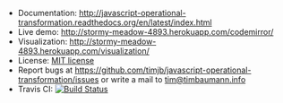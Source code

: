 * Documentation: http://javascript-operational-transformation.readthedocs.org/en/latest/index.html
* Live demo: http://stormy-meadow-4893.herokuapp.com/codemirror/
* Visualization: http://stormy-meadow-4893.herokuapp.com/visualization/
* License: [MIT license](https://github.com/timjb/javascript-operational-transformation/blob/master/LICENSE)
* Report bugs at https://github.com/timjb/javascript-operational-transformation/issues or write a mail to [tim@timbaumann.info](mailto:tim@timbaumann.info)
* Travis CI: [![Build Status](https://secure.travis-ci.org/timjb/javascript-operational-transformation.png?branch=master)](http://travis-ci.org/timjb/javascript-operational-transformation)